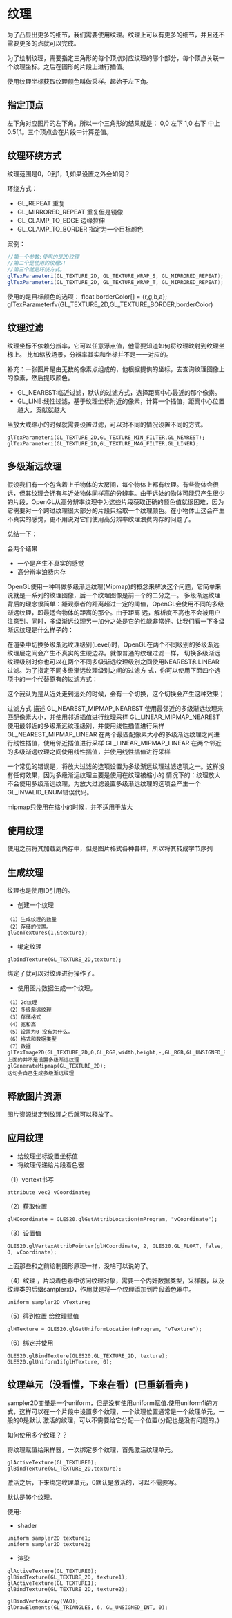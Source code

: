 # 纹理

为了凸显出更多的细节，我们需要使用纹理。纹理上可以有更多的细节，并且还不需要更多的点就可以完成。

为了绘制纹理，需要指定三角形的每个顶点对应纹理的哪个部分，每个顶点关联一个纹理坐标。之后在图形的片段上进行插值。

使用纹理坐标获取纹理颜色叫做采样。起始于左下角。

## 指定顶点

左下角对应图片的左下角。所以一个三角形的结果就是：
0,0  左下  1,0  右下    中上  0.5f,1。三个顶点会在片段中计算差值。

## 纹理环绕方式

纹理范围是0，0到1，1,如果设置之外会如何？

环绕方式：
- GL_REPEAT             重复
- GL_MIRRORED_REPEAT    重复但是镜像
- GL_CLAMP_TO_EDGE      边缘拉伸
- GL_CLAMP_TO_BORDER    指定为一个目标颜色

案例：
```java
//第一个参数:使用的是2D纹理
//第二个是使用的纹理ST
//第三个就是环绕方式。
glTexParameteri(GL_TEXTURE_2D, GL_TEXTURE_WRAP_S, GL_MIRRORED_REPEAT);
glTexParameteri(GL_TEXTURE_2D, GL_TEXTURE_WRAP_T, GL_MIRRORED_REPEAT);
```

使用的是目标颜色的选项：
float borderColor[] = {r,g,b,a};
glTexParameterfv(GL_TEXTURE_2D,GL_TEXTURE_BORDER,borderColor)

## 纹理过滤

纹理坐标不依赖分辨率，它可以任意浮点值，他需要知道如何将纹理映射到纹理坐标上。
比如缩放场景，分辨率其实和坐标并不是一一对应的。

补充：一张图片是由无数的像素点组成的，他根据提供的坐标，去查询纹理图像上的像素，然后提取颜色。

- GL_NEAREST:临近过滤，默认的过滤方式，选择距离中心最近的那个像素。
- GL_LINE:线性过滤，基于纹理坐标附近的像素，计算一个插值，距离中心位置越大，贡献就越大

当放大或缩小的时候就需要设置过滤，可以对不同的情况设置不同的方式。

```
glTexParameteri(GL_TEXTURE_2D,GL_TEXTURE_MIN_FILTER,GL_NEAREST);
glTexParameteri(GL_TEXTURE_2D,GL_TEXTURE_MAG_FILTER,GL_LINER);
```

## 多级渐远纹理

假设我们有一个包含着上千物体的大房间，每个物体上都有纹理。有些物体会很远，但其纹理会拥有与近处物体同样高的分辨率。由于远处的物体可能只产生很少的片段，OpenGL从高分辨率纹理中为这些片段获取正确的颜色值就很困难，因为它需要对一个跨过纹理很大部分的片段只拾取一个纹理颜色。在小物体上这会产生不真实的感觉，更不用说对它们使用高分辨率纹理浪费内存的问题了。

总结一下：

会两个结果
- 一个是产生不真实的感觉   
- 高分辨率浪费内存

OpenGL使用一种叫做多级渐远纹理(Mipmap)的概念来解决这个问题，它简单来说就是一系列的纹理图像，后一个纹理图像是前一个的二分之一。
多级渐远纹理背后的理念很简单：距观察者的距离超过一定的阈值，OpenGL会使用不同的多级渐远纹理，即最适合物体的距离的那个。由于距离
远，解析度不高也不会被用户注意到。同时，多级渐远纹理另一加分之处是它的性能非常好。让我们看一下多级渐远纹理是什么样子的：

在渲染中切换多级渐远纹理级别(Level)时，OpenGL在两个不同级别的多级渐远纹理层之间会产生不真实的生硬边界。就像普通的纹理过滤一样，
切换多级渐远纹理级别时你也可以在两个不同多级渐远纹理级别之间使用NEAREST和LINEAR过滤。为了指定不同多级渐远纹理级别之间的过滤方
式，你可以使用下面四个选项中的一个代替原有的过滤方式：

这个我认为是从近处走到远处的时候，会有一个切换，这个切换会产生这种效果；


过滤方式	描述
GL_NEAREST_MIPMAP_NEAREST	使用最邻近的多级渐远纹理来匹配像素大小，并使用邻近插值进行纹理采样
GL_LINEAR_MIPMAP_NEAREST	使用最邻近的多级渐远纹理级别，并使用线性插值进行采样
GL_NEAREST_MIPMAP_LINEAR	在两个最匹配像素大小的多级渐远纹理之间进行线性插值，使用邻近插值进行采样
GL_LINEAR_MIPMAP_LINEAR	在两个邻近的多级渐远纹理之间使用线性插值，并使用线性插值进行采样

一个常见的错误是，将放大过滤的选项设置为多级渐远纹理过滤选项之一。这样没有任何效果，因为多级渐远纹理主要是使用在纹理被缩小的
情况下的：纹理放大不会使用多级渐远纹理，为放大过滤设置多级渐远纹理的选项会产生一个GL_INVALID_ENUM错误代码。

mipmap只使用在缩小的时候，并不适用于放大

## 使用纹理

使用之前将其加载到内存中，但是图片格式各种各样，所以将其转成字节序列

## 生成纹理

纹理也是使用ID引用的。
- 创建一个纹理
```
（1）生成纹理的数量
（2）存储的位置。
glGenTextures(1,&texture);
```

- 绑定纹理

```
glbindTexture(GL_TEXTURE_2D,texture);
```

绑定了就可以对纹理进行操作了。

- 使用图片数据生成一个纹理。
```
（1）2d纹理
（2）多级渐远纹理
（3）存储格式
（4）宽和高
（5）设置为0 没有为什么。
（6）格式和数据类型
（7）数据
glTexImage2D(GL_TEXTURE_2D,0,GL_RGB,width,height,-,GL_RGB,GL_UNSIGNED_BYTE,data);
上面的并不是设置多级渐远纹理
glGenerateMipmap(GL_TEXTURE_2D);
这句会自己生成多级渐远纹理
```

## 释放图片资源


图片资源绑定到纹理之后就可以释放了。

## 应用纹理

- 给纹理坐标设置坐标值
- 将纹理传递给片段着色器

（1）vertext书写

```
attribute vec2 vCoordinate;
```

（2）获取位置

```
glHCoordinate = GLES20.glGetAttribLocation(mProgram, "vCoordinate");
```

（3）设置值  

```
GLES20.glVertexAttribPointer(glHCoordinate, 2, GLES20.GL_FLOAT, false, 0, vCoordinate);
```

上面那些和之前绘制图形原理一样，没啥可以说的了。

（4）纹理 ，片段着色器中访问纹理对象，需要一个内奸数据类型，采样器，以及纹理类的后缀samplerxD，作用就是将一个纹理添加到片段着色器中。

```
uniform sampler2D vTexture;
```

（5）得到位置  给纹理赋值

```
glHTexture = GLES20.glGetUniformLocation(mProgram, "vTexture");
```

（6）绑定并使用

```
GLES20.glBindTexture(GLES20.GL_TEXTURE_2D, texture);
GLES20.glUniform1i(glHTexture, 0);
```

## 纹理单元（没看懂，下来在看）(已重新看完  )

sampler2D变量是一个uniform，但是没有使用uniform赋值.使用uniform1i的方式，这样可以在一个片段中设置多个纹理，一个纹理位置通常是一个纹理单元，一般的0是默认
激活的纹理，可以不需要给它分配一个位置(分配也是没有问题的。)

如何使用多个纹理？？

将纹理赋值给采样器，一次绑定多个纹理，首先激活纹理单元。
```
glActiveTexture(GL_TEXTURE0);
glBindTexture(GL_TEXTURE_2D,texture);
```

激活之后，下来绑定纹理单元，0默认是激活的，可以不需要写。

默认是16个纹理。

使用:

- shader

```
uniform sampler2D texture1;
uniform sampler2D texture2;
```

-  渲染

```
glActiveTexture(GL_TEXTURE0);
glBindTexture(GL_TEXTURE_2D, texture1);
glActiveTexture(GL_TEXTURE1);
glBindTexture(GL_TEXTURE_2D, texture2);

glBindVertexArray(VAO);
glDrawElements(GL_TRIANGLES, 6, GL_UNSIGNED_INT, 0);
```

